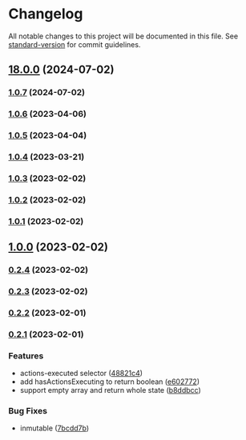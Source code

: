 # Changelog

All notable changes to this project will be documented in this file. See
[standard-version](https://github.com/conventional-changelog/standard-version) for commit guidelines.

## [18.0.0](https://github.com/ngxs-labs/actions-executing/compare/v1.0.7...v18.0.0) (2024-07-02)

### [1.0.7](https://github.com/ngxs-labs/actions-executing/compare/v1.0.6...v1.0.7) (2024-07-02)

### [1.0.6](https://github.com/ngxs-labs/actions-executing/compare/v1.0.5...v1.0.6) (2023-04-06)

### [1.0.5](https://github.com/ngxs-labs/actions-executing/compare/v1.0.4...v1.0.5) (2023-04-04)

### [1.0.4](https://github.com/ngxs-labs/actions-executing/compare/v1.0.3...v1.0.4) (2023-03-21)

### [1.0.3](https://github.com/ngxs-labs/actions-executing/compare/v1.0.2...v1.0.3) (2023-02-02)

### [1.0.2](https://github.com/ngxs-labs/actions-executing/compare/v1.0.1...v1.0.2) (2023-02-02)

### [1.0.1](https://github.com/ngxs-labs/actions-executing/compare/v1.0.0...v1.0.1) (2023-02-02)

## [1.0.0](https://github.com/ngxs-labs/actions-executing/compare/v0.2.4...v1.0.0) (2023-02-02)

### [0.2.4](https://github.com/ngxs-labs/actions-executing/compare/v0.2.3...v0.2.4) (2023-02-02)

### [0.2.3](https://github.com/ngxs-labs/actions-executing/compare/v0.2.2...v0.2.3) (2023-02-02)

### [0.2.2](https://github.com/ngxs-labs/actions-executing/compare/v0.2.1...v0.2.2) (2023-02-01)

### [0.2.1](https://github.com/ngxs-labs/actions-executing/compare/v0.1.0...v0.2.1) (2023-02-01)

### Features

-   actions-executed selector
    ([48821c4](https://github.com/ngxs-labs/actions-executing/commit/48821c409661f0325c55647ff7d9982f9cb52891))
-   add hasActionsExecuting to return boolean
    ([e602772](https://github.com/ngxs-labs/actions-executing/commit/e6027723926af9258d8d98294ba6c3bd65bedfeb))
-   support empty array and return whole state
    ([b8ddbcc](https://github.com/ngxs-labs/actions-executing/commit/b8ddbcc64aa822fff016ccf9ebaf3b778cae2caa))

### Bug Fixes

-   inmutable
    ([7bcdd7b](https://github.com/ngxs-labs/actions-executing/commit/7bcdd7b3e46846f0e24d90134cbf528003abc9f9))
